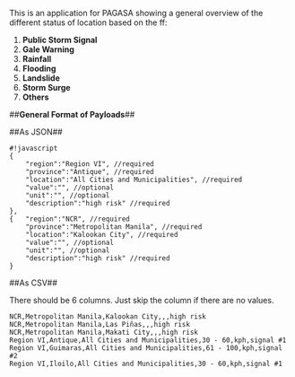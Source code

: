 This is an application for PAGASA showing a general overview of the different status of location based on the ff:

1. **Public Storm Signal**
2. **Gale Warning**
3. **Rainfall**
4. **Flooding**
5. **Landslide**
6. **Storm Surge**
7. **Others**

##**General Format of Payloads**##

##As JSON##
```
#!javascript
{
	"region":"Region VI", //required
	"province":"Antique", //required
	"location":"All Cities and Municipalities", //required
	"value":"", //optional
	"unit":"", //optional
	"description":"high risk" //required
},
{	"region":"NCR", //required
	"province":"Metropolitan Manila", //required
	"location":"Kalookan City", //required
	"value":"", //optional
	"unit":"", //optional
	"description":"high risk" //required
}

```

##As CSV##

There should be 6 columns. Just skip the column if there are no values.

```
NCR,Metropolitan Manila,Kalookan City,,,high risk
NCR,Metropolitan Manila,Las Piñas,,,high risk
NCR,Metropolitan Manila,Makati City,,,high risk
Region VI,Antique,All Cities and Municipalities,30 - 60,kph,signal #1
Region VI,Guimaras,All Cities and Municipalities,61 - 100,kph,signal #2
Region VI,Iloilo,All Cities and Municipalities,30 - 60,kph,signal #1

```
